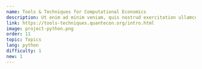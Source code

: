 ```yaml
---
name: Tools & Techniques for Computational Economics
description: Ut enim ad minim veniam, quis nostrud exercitation ullamco laboris nisi ut aliquip ex ea commodo consequat.
link: https://tools-techniques.quantecon.org/intro.html
image: project-python.png
order: 11
topic: Topics
lang: python
difficulty: 1
new: 1
---
```

